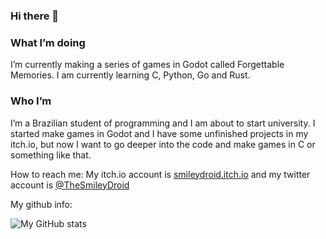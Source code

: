 ### Hi there 👋

### What I’m doing
I’m currently making a series of games in Godot called Forgettable Memories. I am currently learning C, Python, Go and Rust.

### Who I’m
I’m a Brazilian student of programming and I am about to start university. I started make games in Godot and I have some unfinished projects in my itch.io, but now I want to go deeper into the code and make games in C or something like that. 

How to reach me: My itch.io account is [smileydroid.itch.io](https://smileydroid.itch.io) and my twitter account is [@TheSmileyDroid](https://twitter.com/TheSmileyDroid)

My github info:

![My GitHub stats](https://github-readme-stats.vercel.app/api?username=TheSmileyDroid)

<!--
**TheSmileyDroid/TheSmileyDroid** is a ✨ _special_ ✨ repository because its `README.md` (this file) appears on your GitHub profile.


